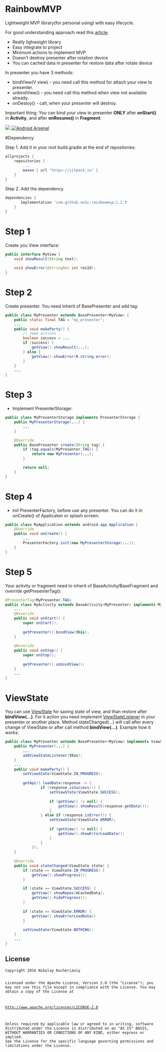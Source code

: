 # RainbowMVP
Lightweight MVP library(for personal using) with easy lifecycle.

For good understanding approach read this [article](https://medium.com/@czyrux/presenter-surviving-orientation-changes-with-loaders-6da6d86ffbbf).

* Really lighweight library
* Easy integrate to project
* Minimum actions to implement MVP
* Doesn't destroy presenter after rotation device
* You can cached data in presenter for restore data after rotate device

In presenter you have 3 methods:
- bindView(V view) - you need call this method for attach your view to presenter.
- unbindView() - you need call this method when view not available already.
- onDestoy() - call, when your presenter will destroy.

Important thing:
You can bind your view to presenter <b>ONLY</b> after <b>onStart()</b> in <b>Activity</b>, and after <b>onResume()</b> in <b>Fragment</b>.

[![](https://jitpack.io/v/ne1c/rainbowmvp.svg)](https://jitpack.io/#ne1c/rainbowmvp)
[![Android Arsenal](https://img.shields.io/badge/Android%20Arsenal-RainbowMVP-green.svg?style=true)](https://android-arsenal.com/details/1/4112)

#Dependency

Step 1. Add it in your root build.gradle at the end of repositories:
```groovy
allprojects {
	repositories {
		...
		maven { url "https://jitpack.io" }
	}
}
```

Step 2. Add the dependency
```groovy
dependencies {
	   implementation 'com.github.ne1c:rainbowmvp:1.2.3'
	}
}
```

# Step 1
Create you View interface:

```java
public interface MyView {
    void showResult(String text);
    
    void showError(@StringRes int resId);
}
```

# Step 2
Create presenter. You need inherit of BasePresenter and add tag:

```java
public class MyPresenter extends BasePresenter<MyView> {
    public static final TAG = "my_presenter";
    ...
    public void makeParty() {
        // some actions
        boolean success = ...
        if (success) {
            getView().showResult(...);
        } else {
            getView().showError(R.string.error);
        }
    }
    ...
}
```
# Step 3
* Implement PresenterStorage:
```java
public class MyPresenterStorage implements PresenterStorage {
    public MyPresenterStorage(...) {
        ...
    }

    @Override
    public BasePresenter create(String tag) {
        if (tag.equals(MyPresenter.TAG)) {
            return new MyPresenter(...);
        }

        return null;
    }
}
```

# Step 4
* Init PresenterFactory, before use any presenter. You can do it in onCreate() of Applicaton or splash screen:
```java
public class MyApplication extends android.app.Application {
    @Override
    public void onCreate() {
        ...
        PresenterFactory.init(new MyPresenterStorage(...));
    }
}
```

# Step 5
Your activity or fragment need to inherit of BaseActivity/BaseFragment and override getPresenterTag():
```java
@PresenterTag(MyPresenter.TAG)
public class MyActivity extends BaseActivity<MyPresenter> implements MyView {
    ...
    @Ovveride
    public void onStart() {
        super.onStart();
        
        getPresenter().bindView(this);
    }
    
    @Ovveride
    public void onStop() {
        super.onStop();
        
        getPresenter().unbindView();
    }
    ...
}
```

# ViewState
You can use [ViewState](https://github.com/Ne1c/RainbowMVP/blob/master/rainbowmvp/src/main/java/com/ne1c/rainbowmvp/ViewState.java) for saving state of view, and than restore after <b>bindView(...)</b>. For it action you need implement [ViewStateListener](https://github.com/Ne1c/RainbowMVP/blob/master/rainbowmvp/src/main/java/com/ne1c/rainbowmvp/ViewStateListener.java) in your presenter or another place. Method stateChanged(...) will call after every change of ViewState or after call method <b>bindView(...)</b>. Example how it works:
```java
public class MyPresenter extends BasePresenter<MyView> implements ViewStateListener {
    public MyPresenter(...) {
    	...
    	addViewStateListener(this);
    }
    ...
    public void makeParty() {
        setViewState(ViewState.IN_PROGRESS);
        
        getApi().loadData(response -> {
                if (response.isSuccess()) {
                    setViewState(ViewState.SUCCESS);
                    
                    if (getView() != null) {
                        getView().showResult(response.getData());
                    }
                } else if (response.isError()) {
                    setViewState(ViewState.ERROR);
                    
                    if (getView() != null) {
                        getView().showErrorLoadData();
                    }
                }
            });
    }
    
    @Override
    public void stateChanged(ViewState state) {
        if (state == ViewState.IN_PROGRESS) {
            getView().showProgress();
        }

        if (state == ViewState.SUCCESS) {
            getView().showRepos(mCachedData);
            getView().hideProgress();
        }
        
        if (state == ViewState.ERROR) {
            getView().showErrorLoadData()
        }
        
        setViewState(ViewState.NOTHING);
    }
    ...
}
```

<h2>
    <a id="user-content-license" class="anchor" href="#license" aria-hidden="true">
    <span class="octicon octicon-link"></span></a>License
</h2>
<pre><code>Copyright 2016 Nikolay Kucheriaviy

Licensed under the Apache License, Version 2.0 (the "License");
you may not use this file except in compliance with the License.
You may obtain a copy of the License at

   http://www.apache.org/licenses/LICENSE-2.0

Unless required by applicable law or agreed to in writing, software
distributed under the License is distributed on an "AS IS" BASIS,
WITHOUT WARRANTIES OR CONDITIONS OF ANY KIND, either express or implied.
See the License for the specific language governing permissions and
limitations under the License.
</code></pre>
